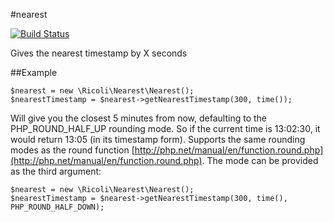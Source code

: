 #nearest

[![Build Status](https://travis-ci.org/ricoli/nearest.png)](https://travis-ci.org/ricoli/nearest)

Gives the nearest timestamp by X seconds

##Example

    $nearest = new \Ricoli\Nearest\Nearest();
    $nearestTimestamp = $nearest->getNearestTimestamp(300, time());

Will give you the closest 5 minutes from now, defaulting to the PHP_ROUND_HALF_UP rounding mode.
So if the current time is 13:02:30, it would return 13:05 (in its timestamp form).
Supports the same rounding modes as the round function [http://php.net/manual/en/function.round.php](http://php.net/manual/en/function.round.php).
The mode can be provided as the third argument:

    $nearest = new \Ricoli\Nearest\Nearest();
    $nearestTimestamp = $nearest->getNearestTimestamp(300, time(), PHP_ROUND_HALF_DOWN);